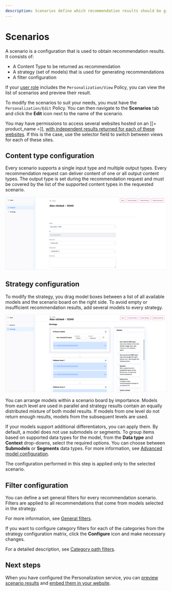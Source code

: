 ```yaml
---
description: Scenarios define which recommendation results should be given in different situations.
---
```


# Scenarios

A scenario is a configuration that is used to obtain recommendation results. 
It consists of:

- A Content Type to be returned as recommendation 
- A strategy (set of models) that is used for generating recommendations
- A filter configuration

If your [user role](../site_organization/organizing_the_site.md#permissions) includes 
the `Personalization/View` Policy, you can view the list of scenarios and preview their result.

To modify the scenarios to suit your needs, you must have the `Personalization/Edit` Policy.
You can then navigate to the **Scenarios** tab and click the **Edit** icon next to 
the name of the scenario.

You may have permissions to access several websites hosted on an [[= product_name =]], 
[with independent results returned for each of these websites](use_cases.md#multiple-website-hosting).
If this is the case, use the selector field to switch between views for each of these sites.

## Content type configuration

Every scenario supports a single input type and multiple output types. 
Every recommendation request can deliver content of one or all output content types.
The output type is set during the recommendation request and must be covered by 
the list of the supported content types in the requested scenario.

![Basic scenario configuration](img/scenario_configuration.png "Basic scenario configuration")

## Strategy configuration

To modify the strategy, you drag model boxes between a list of all available models and the scenario 
board on the right side.
To avoid empty or insufficient recommendation results, add several models to every strategy.

![Strategy configuration](img/scenario_configuration_strategy.png "Strategy configuration")

You can arrange models within a scenario board by importance.
Models from each level are used in parallel and strategy results contain an equally 
distributed mixture of both model results. 
If models from one level do not return enough results, models from the 
subsequent levels are used.

If your models support additional differentiators, you can apply them. By default, a model does not use submodels or segments.
To group items based on supported data types for the model, from the **Data type** and **Context** drop-downs, select the required options.
You can choose between **Submodels** or **Segments** data types.
For more information, see [Advanced model configuration](recommendation_models.md#advanced-model-configuration). 

The configuration performed in this step is applied only to the selected scenario.

## Filter configuration

You can define a set general filters for every recommendation scenario.
Filters are applied to all recommendations that come from models selected in the strategy.

For more information, see [General filters](filters.md#general-filters).

If you want to configure category filters for each of the categories from the strategy configuration matrix,
click the **Configure** icon and make necessary changes.

For a detailed description, see [Category path filters](filters.md#category-path-filters).

## Next steps

When you have configured the Personalization service, you can 
[preview scenario results](previewing_scenario.md) and 
[embed them in your website](integrating_results.md).

